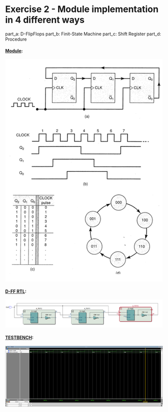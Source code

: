 # Exercise 2 - Module implementation in 4 different ways
part_a: D-FlipFlops
part_b: Finit-State Machine
part_c: Shift Register
part_d: Procedure

#### <ins>Module</ins>:
![alt text](https://github.com/pawelgates/VHDL-Projects/blob/main/Exercise%202%20-%20FSM%20and%20Shift%20Register/pics/part_c.png)

#### <ins>D-FF RTL</ins>:
![alt text](https://github.com/pawelgates/VHDL-Projects/blob/main/Exercise%202%20-%20FSM%20and%20Shift%20Register/pics/part_a.png)

#### <ins>TESTBENCH</ins>:
![alt text](https://github.com/pawelgates/VHDL-Projects/blob/main/Exercise%202%20-%20FSM%20and%20Shift%20Register/pics/part_b.png)
